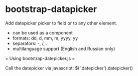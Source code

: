 bootstrap-datapicker
====================

Add datepicker picker to field or to any other element.
* can be used as a component
* formats: dd, d, mm, m, yyyy, yy
* separators: -, /, .
* multilanguage support (English and Russian only)

= Using bootstrap-datepicker.js =

Call the datepicker via javascript:
  $('.datepicker').datepicker()